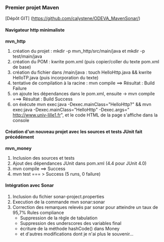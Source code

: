 ### Premier projet Maven
[Dépôt GIT] (https://github.com/calystene/ODEVA_MavenSonar/)
#### Navigateur http minimaliste 
**mvn_http**

1. création du projet : mkdir -p mvn_http/src/main/java et mkdir -p test/main/java
2. création du POM :  kwrite pom.xml (puis copier/coller du texte pom.xml de base)
3. création du fichier dans /main/java : touch HelloHttp.java && kwrite HelloTP.java (puis incorporation du texte)
4. tentative de compilation à la racine : mvn compile   ==> Résultat : Build Failure
5. on ajoute les dépendances dans le pom.xml, ensuite -> mvn compile   ===> Résultat : Build Success
6. on éxécute mvn exec:java -Dexec.mainClass="HelloHttp?" && mvn exec:java -Dexec.mainClass="HelloHttp" -Dexec.args="​http://www.univ-lille1.fr", et le code HTML de la page s'affiche dans la console


#### Création d'un nouveau projet avec les sources et tests JUnit fait précédément
**mvn_money**

1. Inclusion des sources et tests
2. Ajout des dépendances JUnit dans pom.xml (<version>4.4</version> pour JUnit 4.0)
3. mvn compile ==> Success
3. mvn test === > Success (5 runs, 0 failure)


#### Intégration avec Sonar
1. Inclusion du fichier sonar-project.properties
2. Execution de la commande mvn sonar:sonar
3. Correction des remarques relevés par sonar pour atteindre un taux de 95,7% Rules compliance
    * Suppression de la règle de tabulation
    * Suppression des underscores des variables final
    * écriture de la méthode hashCode() dans Money
    * et d'autres modifications dont je n'ai plus le souvenir...


